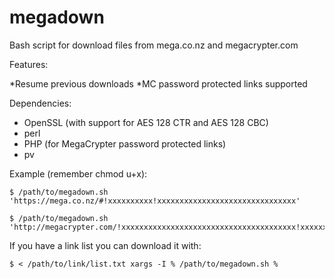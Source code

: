 megadown
========

Bash script for download files from mega.co.nz and megacrypter.com

Features:

*Resume previous downloads
*MC password protected links supported

Dependencies:

* OpenSSL (with support for AES 128 CTR and AES 128 CBC)
* perl
* PHP (for MegaCrypter password protected links)
* pv

Example (remember chmod u+x):

```
$ /path/to/megadown.sh 'https://mega.co.nz/#!xxxxxxxxxx!xxxxxxxxxxxxxxxxxxxxxxxxxxxxxxx'

$ /path/to/megadown.sh 'http://megacrypter.com/!xxxxxxxxxxxxxxxxxxxxxxxxxxxxxxxxxxxxxxx!xxxxxxxx'
```

If you have a link list you can download it with:

```
$ < /path/to/link/list.txt xargs -I % /path/to/megadown.sh %
```
